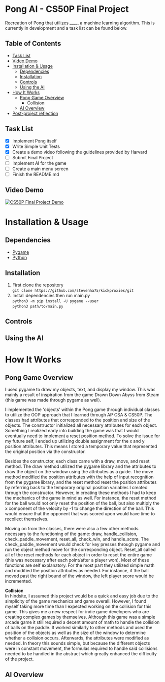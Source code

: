 # Pong AI - CS50P Final Project
 Recreation of Pong that utilizes ____, a machine learning algorithm. This is currently in development and a task list can be found below.

## Table of Contents
- [Task List](https://github.com/stevenha75/Pong-AI#task-list)
- [Video Demo](https://github.com/stevenha75/Pong-AI#video-demo)
- [Installation & Usage](https://github.com/stevenha75/Pong-AI#installation--usage)
  - [Dependencies](https://github.com/stevenha75/Pong-AI#dependencies)
  - [Installation](https://github.com/stevenha75/Pong-AI#installation)
  - [Controls](https://github.com/stevenha75/Pong-AI#controls)
  - [Using the AI](https://github.com/stevenha75/Pong-AI#using-the-ai)
- [How It Works](https://github.com/stevenha75/Pong-AI#how-it-works)
  - [Pong Game Overview](https://github.com/stevenha75/Pong-AI#pong-game-overview)
    - Collision
  - [AI Overview](https://github.com/stevenha75/Pong-AI/blob/main/README.md#ai-overview)
- [Post-project reflection](https://github.com/stevenha75/Pong-AI#ai-overview)

## Task List
 - [x] Implement Pong itself
 - [x] Write Simple Unit Tests
 - [x] Create a demo video following the guidelines provided by Harvard
 - [ ] Submit Final Project
 - [ ] Implement AI for the game
 - [ ] Create a main menu screen
 - [ ] Finish the README.md

 ## Video Demo
[![CS50P Final Project Demo](http://img.youtube.com/vi/TM2VOzjg8Xg/0.jpg)](https://www.youtube.com/watch?v=TM2VOzjg8Xg)

 # Installation & Usage

   ## Dependencies
 - [Pygame](https://www.pygame.org/wiki/GettingStarted)
 - [Python](https://www.python.org/downloads/)

 ## Installation
 1. First clone the repository\
 ```git clone https://github.com/stevenha75/kickproxies/git```
 2. Install dependencies then run main.py\
 ```python3 -m pip install -U pygame --user```\
 ```python3 path/to/main.py```

 ## Controls

 ## Using the AI

 # How It Works
 ## Pong Game Overview
 I used pygame to draw my objects, text, and display my window. This was mainly a result of inspiration from the game Drawn Down Abyss from Steam (this game was made through pygame as well). 

I implemented the 'objects' within the Pong game through individual classes to utilize the OOP approach that I learned through AP CSA & CS50P. The classes had attributes that corresponded to the position and size of the objects. The constructor initialized all necessary attributes for each object. Something I realized early into building the game was that I would eventually need to implement a reset position method. To solve the issue for my future self, I ended up utilizing double assignment for the x and y position attributes. This means I stored a temporary value that represented the original position via the constructor. 

Besides the constructor, each class came with a draw, move, and reset method. The draw method utilized the pygame library and the attributes to draw the object on the window using the attributes as a guide. The move method modified the position attributes with the help of input recognition from the pygame library, and the reset method reset the position attributes by referring back to the temporary original position variables I created through the constructor. However, in creating these methods I had to keep the mechanics of the game in mind as well. For instance, the reset method for the ball would not only reset the position of the ball, but also multiply the x component of the velocity by -1 to change the direction of the ball. This would ensure that the opponent that was scored upon would have time to recollect themselves.

Moving on from the classes, there were also a few other methods necessary to the functioning of the game: draw, handle_collision, check_paddle_movement, reset_all, check_win, and handle_score. The check_paddle_movement would check for key presses through pygame and run the object method move for the corresponding object. Reset_all called all of the reset methods for each object in order to reset the entire game (this was necessary after each point/after a player won). Most of these functions are self explanatory. For the most part they utilized simple math and modified the position attributes as needed. For instance, if the ball moved past the right bound of the window, the left player score would be incremented.

**Collision**\
In hindsite, I assumed this project would be a quick and easy job due to the simplicity of the game mechanics and game overall. However, I found myself taking more time than I expected working on the collision for this game. This gives me a new respect for indie game developers who are creating complex games by themselves. Although this game was a simple arcade game it still required a decent amount of math to handle the collision of balls on the paddle. It worked similarly to other methods and used the position of the objects as well as the size of the window to determine whether a collision occurs. Afterwards, the attributes were modified as needed. In theory this sounds simple, but because the different objects were in constant movement, the formulas required to handle said collisions needed to be handled in the abstract which greatly enhanced the difficulty of the project.

## AI Overview
